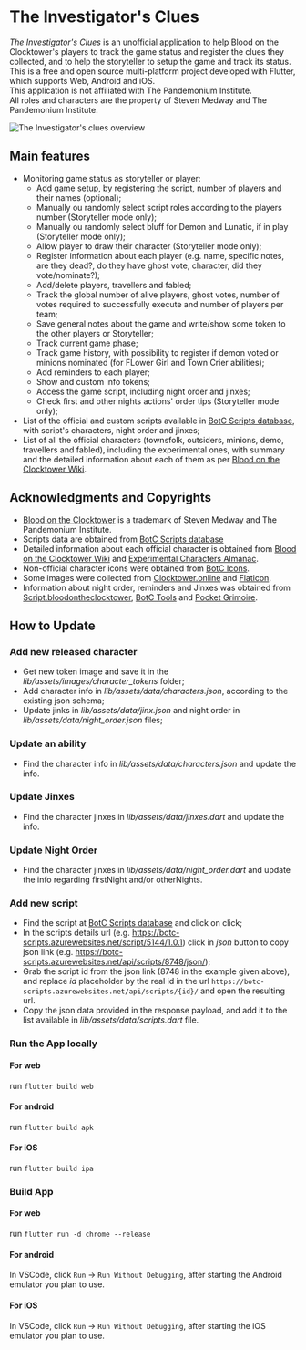 # The Investigator's Clues

_The Investigator's Clues_ is an unofficial application to help Blood on the Clocktower's players to track the game status and register the clues they collected, and to help the storyteller to setup the game and track its status.
This is a free and open source multi-platform project developed with Flutter, which supports Web, Android and iOS. <br/>
This application is not affiliated with The Pandemonium Institute.<br/> All roles and characters are the property of Steven Medway and The Pandemonium Institute.

![The Investigator's clues overview](https://github.com/user-attachments/assets/69419f93-7859-41f0-9d06-5f2e01461444)

## Main features

- Monitoring game status as storyteller or player:
  - Add game setup, by registering the script, number of players and their names (optional);
  - Manually ou randomly select script roles according to the players number (Storyteller mode only);
  - Manually ou randomly select bluff for Demon and Lunatic, if in play (Storyteller mode only);
  - Allow player to draw their character (Storyteller mode only);
  - Register information about each player (e.g. name, specific notes, are they dead?, do they have ghost vote, character, did they vote/nominate?);
  - Add/delete players, travellers and fabled;
  - Track the global number of alive players, ghost votes, number of votes required to successfully execute and number of players per team;
  - Save general notes about the game and write/show some token to the other players or Storyteller;
  - Track current game phase;
  - Track game history, with possibility to register if demon voted or minions nominated (for FLower Girl and Town Crier abilities);
  - Add reminders to each player;
  - Show and custom info tokens;
  - Access the game script, including night order and jinxes;
  - Check first and other nights actions' order tips (Storyteller mode only);
- List of the official and custom scripts available in [BotC Scripts database](https://botc-scripts.azurewebsites.net), with script's characters, night order and jinxes;
- List of all the official characters (townsfolk, outsiders, minions, demo, travellers and fabled), including the experimental ones, with summary and the detailed information about each of them as per [Blood on the Clocktower Wiki](https://wiki.bloodontheclocktower.com).

## Acknowledgments and Copyrights

- [Blood on the Clocktower](https://bloodontheclocktower.com) is a trademark of Steven Medway and The Pandemonium Institute.
- Scripts data are obtained from [BotC Scripts database](https://botc-scripts.azurewebsites.net)
- Detailed information about each official character is obtained from [Blood on the Clocktower Wiki](https://wiki.bloodontheclocktower.com) and [Experimental Characters Almanac](https://drive.google.com/file/d/1eS5s0ZbQdKP2EwtWMSLHyEmcORf9Ni38).
- Non-official character icons were obtained from [BotC Icons](https://github.com/tomozbot/botc-icon).
- Some images were collected from [Clocktower.online](https://www.clocktower.online/) and [Flaticon](https://www.flaticon.com/).
- Information about night order, reminders and Jinxes was obtained from [Script.bloodontheclocktower](https://script.bloodontheclocktower.com), [BotC Tools](https://github.com/ratteler50/botc_tools/) and [Pocket Grimoire](https://www.pocketgrimoire.co.uk/).

## How to Update

### Add new released character

- Get new token image and save it in the _lib/assets/images/character_tokens_ folder;
- Add character info in _lib/assets/data/characters.json_, according to the existing json schema;
- Update jinks in _lib/assets/data/jinx.json_ and night order in _lib/assets/data/night_order.json_ files;

### Update an ability

- Find the character info in _lib/assets/data/characters.json_ and update the info.

### Update Jinxes

- Find the character jinxes in _lib/assets/data/jinxes.dart_ and update the info.

### Update Night Order

- Find the character jinxes in _lib/assets/data/night_order.dart_ and update the info regarding firstNight and/or otherNights.

### Add new script

- Find the script at [BotC Scripts database](https://botc-scripts.azurewebsites.net) and click on click;
- In the scripts details url (e.g. https://botc-scripts.azurewebsites.net/script/5144/1.0.1) click in _json_ button to copy json link (e.g. https://botc-scripts.azurewebsites.net/api/scripts/8748/json/);
- Grab the script id from the json link (8748 in the example given above), and replace _id_ placeholder by the real id in the url `https://botc-scripts.azurewebsites.net/api/scripts/{id}/` and open the resulting url.
- Copy the json data provided in the response payload, and add it to the list available in _lib/assets/data/scripts.dart_ file.

### Run the App locally

#### For web

run `flutter build web`

#### For android

run `flutter build apk`

#### For iOS

run `flutter build ipa`

### Build App

#### For web

run `flutter run -d chrome --release`

#### For android

In VSCode, click `Run` -> `Run Without Debugging`, after starting the Android emulator you plan to use.

#### For iOS

In VSCode, click `Run` -> `Run Without Debugging`, after starting the iOS emulator you plan to use.
